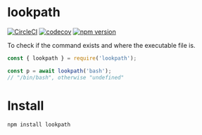 # lookpath

[![CircleCI](https://circleci.com/gh/otiai10/lookpath.svg?style=svg)](https://circleci.com/gh/otiai10/lookpath)
[![codecov](https://codecov.io/gh/otiai10/lookpath/branch/master/graph/badge.svg)](https://codecov.io/gh/otiai10/lookpath)
[![npm version](https://badge.fury.io/js/lookpath.svg)](https://badge.fury.io/js/lookpath)

To check if the command exists and where the executable file is.

```js
const { lookpath } = require('lookpath');

const p = await lookpath('bash');
// "/bin/bash", otherwise "undefined"
```

# Install

```
npm install lookpath
```
